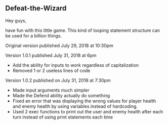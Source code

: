 Defeat-the-Wizard
-----------------

Hey guys, 

have fun with this little game. This kind of looping statement structure can be used for a billion things.



Original version published July 29, 2018 at 10:30pm

Version 1.0.1 published July 31, 2018 at 6pm
+ Add the ability for inputs to work regardless of capitalization
+ Removed 1 or 2 useless lines of code

Version 1.0.2 published on July 31, 2018 at 7:30pm
+ Made input arguments much simpler
+ Made the Defend ability actually do something
+ Fixed an error that was displaying the wrong values for player health and enemy health by using variables instead of hardcoding.
+ Used 2 exec functions to print out the user and enemy health after each turn instead of using print statements each time
